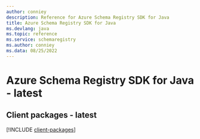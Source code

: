 ```yaml
---
author: conniey
description: Reference for Azure Schema Registry SDK for Java
title: Azure Schema Registry SDK for Java
ms.devlang: java
ms.topic: reference
ms.service: schemaregistry
ms.author: conniey
ms.data: 08/25/2022
---
```

# Azure Schema Registry SDK for Java - latest

## Client packages - latest
[!INCLUDE [client-packages](schema-registry-client-index.md)]